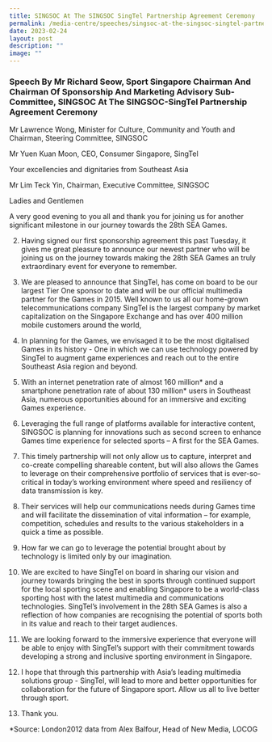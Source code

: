 ```yaml
---
title: SINGSOC At The SINGSOC SingTel Partnership Agreement Ceremony
permalink: /media-centre/speeches/singsoc-at-the-singsoc-singtel-partnership-agreement-ceremony/
date: 2023-02-24
layout: post
description: ""
image: ""
---
```

### **Speech By Mr Richard Seow, Sport Singapore Chairman And Chairman Of Sponsorship And Marketing Advisory Sub-Committee, SINGSOC At The SINGSOC-SingTel Partnership Agreement Ceremony**

Mr Lawrence Wong, Minister for Culture, Community and Youth and Chairman, Steering Committee, SINGSOC

Mr Yuen Kuan Moon, CEO, Consumer Singapore, SingTel

Your excellencies and dignitaries from Southeast Asia

Mr Lim Teck Yin, Chairman, Executive Committee, SINGSOC

Ladies and Gentlemen

A very good evening to you all and thank you for joining us for another significant milestone in our journey towards the 28th SEA Games.

2. Having signed our first sponsorship agreement this past Tuesday, it gives me great pleasure to announce our newest partner who will be joining us on the journey towards making the 28th SEA Games an truly extraordinary event for everyone to remember. 

3. We are pleased to announce that SingTel, has come on board to be our largest Tier One sponsor to date and will be our official multimedia partner for the Games in 2015. Well known to us all our home-grown telecommunications company SingTel is the largest company by market capitalization on the Singapore Exchange and has over 400 million mobile customers around the world,

4. In planning for the Games, we envisaged it to be the most digitalised Games in its history - One in which we can use technology powered by SingTel to augment game experiences and reach out to the entire Southeast Asia region and beyond. 

5. With an internet penetration rate of almost 160 million* and a smartphone penetration rate of about 130 million* users in Southeast Asia, numerous opportunities abound for an immersive and exciting Games experience.

6. Leveraging the full range of platforms available for interactive content, SINGSOC is planning for innovations such as second screen to enhance Games time experience for selected sports – A first for the SEA Games. 

7. This timely partnership will not only allow us to capture, interpret and co-create compelling shareable content, but will also allows the Games to leverage on their comprehensive portfolio of services that is ever-so-critical in today’s working environment where speed and resiliency of data transmission is key. 

8. Their services will help our communications needs during Games time and will facilitate the dissemination of vital information – for example, competition, schedules and results to the various stakeholders in a quick a time as possible. 

9. How far we can go to leverage the potential brought about by technology is limited only by our imagination. 

10. We are excited to have SingTel on board in sharing our vision and journey towards bringing the best in sports through continued support for the local sporting scene and enabling Singapore to be a world-class sporting host with the latest multimedia and communications technologies. SingTel’s involvement in the 28th SEA Games is also a reflection of how companies are recognising the potential of sports both in its value and reach to their target audiences. 

11. We are looking forward to the immersive experience that everyone will be able to enjoy with SingTel’s support with their commitment towards developing a strong and inclusive sporting environment in Singapore. 

12. I hope that through this partnership with Asia’s leading multimedia solutions group - SingTel, will lead to more and better opportunities for collaboration for the future of Singapore sport. Allow us all to live better through sport.

13. Thank you.

*Source: London2012 data from Alex Balfour, Head of New Media, LOCOG